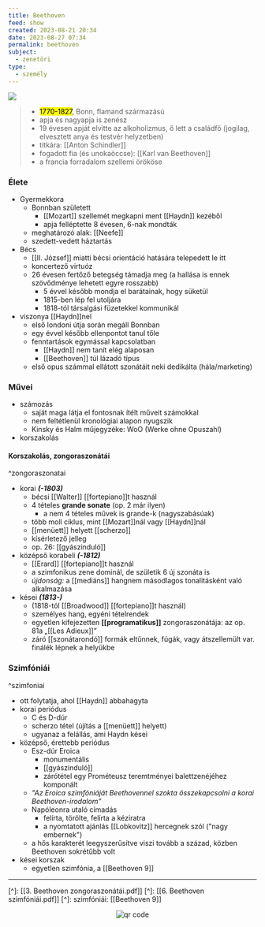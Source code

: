 ```yaml
---
title: Beethoven
feed: show
created: 2023-08-21 20:34
date: 2023-08-27 07:34
permalink: beethoven
subject:
  - zenetöri
type:
  - személy
---
```


![](https://www.kennedy-center.org/globalassets/education/resources-for-educators/classroom-resources/artsedge/collection/collection-beethoven-169.jpg)

> - <mark>1770-1827</mark>, Bonn, flamand származású
> - apja és nagyapja is zenész
> - 19 évesen apját elvitte az alkoholizmus, ő lett a családfő (jogilag, elvesztett anya és testvér helyzetben)
> - titkára: [[Anton Schindler]]
> - fogadott fia (és unokaöccse): [[Karl van Beethoven]]
> - a francia forradalom szellemi örököse

### Élete
- Gyermekkora
	- Bonnban született
		- [[Mozart]] szellemét megkapni ment [[Haydn]] kezéből
		- apja felléptette 8 évesen, 6-nak mondták
	- meghatározó alak: [[Neefe]]
	- szedett-vedett háztartás
- Bécs
	- [[II. József]] miatti bécsi orientáció hatására telepedett le itt
	- koncertező virtuóz
	- 26 évesen fertőző betegség támadja meg (a hallása is ennek szövődménye lehetett egyre rosszabb)
		- 5 évvel később mondja el barátainak, hogy süketül
		- 1815-ben lép fel utoljára
		- 1818-tól társalgási füzetekkel kommunikál
- viszonya [[Haydn]]nel
	- első londoni útja során megáll Bonnban
	- egy évvel később ellenpontot tanul tőle
	- fenntartások egymással kapcsolatban
		- [[Haydn]] nem tanít elég alaposan
		- [[Beethoven]] túl lázadó típus
	- első opus számmal ellátott szonátáit neki dedikálta (hála/marketing)

### Művei
- számozás
	- saját maga látja el fontosnak ítélt műveit számokkal
	- nem feltétlenül kronológiai alapon nyugszik
	- Kinsky és Halm műjegyzéke: WoO (Werke ohne Opuszahl)
- korszakolás

#### Korszakolás, zongoraszonátái
^zongoraszonatai
- korai ***(-1803)***
	- bécsi [[Walter]] [[fortepiano]]t használ
	- 4 tételes **grande sonate** (op. 2 már ilyen)
		- a nem 4 tételes művek is grande-k (nagyszabásúak)
	- több moll ciklus, mint [[Mozart]]nál vagy [[Haydn]]nál
	- [[menüett]] helyett [[scherzo]]
	- kísérletező jelleg
	- op. 26: [[gyászinduló]]
- középső korabeli ***(-1812)***
	- [[Erard]] [[fortepiano]]t használ
	- a szimfonikus zene dominál, de születik 6 új szonáta is
	- *újdonság:* a [[mediáns]] hangnem másodlagos tonalitásként való alkalmazása
- kései ***(1813-)***
	- (1818-tól [[Broadwood]] [[fortepiano]]t használ)
	- személyes hang, egyéni tételrendek
	- egyetlen kifejezetten **[[programatikus]]** zongoraszonátája: az op. 81a „[[Les Adieux]]”
	- záró [[szonátarondó]] formák eltűnnek, fúgák, vagy átszellemült var. finálék lépnek a helyükbe

### Szimfóniái
^szimfoniai
- ott folytatja, ahol [[Haydn]] abbahagyta
- korai periódus
	- C és D-dúr
	- scherzo tétel (újítás a [[menüett]] helyett)
	- ugyanaz a felállás, ami Haydn kései
- középső, érettebb periódus
	- Esz-dúr Eroica
		- monumentális
		- [[gyászinduló]]
		- zárótétel egy Prométeusz teremtményei balettzenéjéhez komponált
	- *"Az Eroica szimfóniáját Beethovennel szokta összekapcsolni a korai Beethoven-irodalom"*
	- Napóleonra utaló címadás
		- felírta, törölte, felírta a kéziratra
		- a nyomtatott ajánlás [[Lobkovitz]] hercegnek szól ("nagy embernek")
	- a hős karakterét leegyszerűsítve viszi tovább a század, közben Beethoven sokrétűbb volt
- kései korszak
	- egyetlen szimfónia, a [[Beethoven 9]]

-----
[^]: [[3. Beethoven zongoraszonátái.pdf]]
[^]: [[6. Beethoven szimfóniái.pdf]]
[^]: szimfóniái: [[Beethoven 9]]





<p style="text-align: center;"><img src="https://chart.googleapis.com/chart?cht=qr&chl=https://notes.andrasdenes.com/beethoven&chs=180x180&choe=UTF-8&chld=L|2" alt="qr code"></p>

